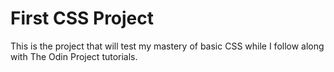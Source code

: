 # First CSS Project
This is the project that will test my mastery of basic CSS while I follow along with The Odin Project tutorials.
